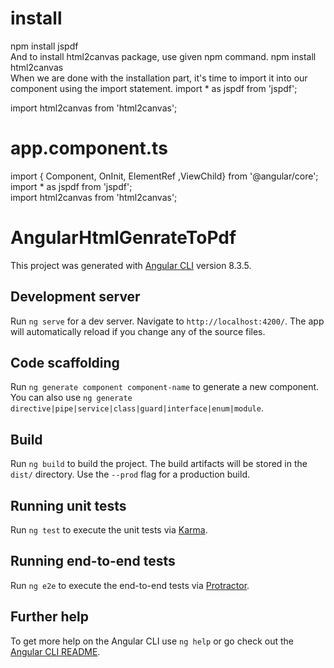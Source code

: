 # install
npm install jspdf  
And to install html2canvas package, use given npm command.
npm install html2canvas  
When we are done with the installation part, it's time to import it into our component using the import statement.
import * as jspdf from 'jspdf';  
  
import html2canvas from 'html2canvas'; 
# app.component.ts 
import { Component, OnInit, ElementRef ,ViewChild} from '@angular/core';  
import * as jspdf from 'jspdf';  
import html2canvas from 'html2canvas'; 



# AngularHtmlGenrateToPdf

This project was generated with [Angular CLI](https://github.com/angular/angular-cli) version 8.3.5.

## Development server

Run `ng serve` for a dev server. Navigate to `http://localhost:4200/`. The app will automatically reload if you change any of the source files.

## Code scaffolding

Run `ng generate component component-name` to generate a new component. You can also use `ng generate directive|pipe|service|class|guard|interface|enum|module`.

## Build

Run `ng build` to build the project. The build artifacts will be stored in the `dist/` directory. Use the `--prod` flag for a production build.

## Running unit tests

Run `ng test` to execute the unit tests via [Karma](https://karma-runner.github.io).

## Running end-to-end tests

Run `ng e2e` to execute the end-to-end tests via [Protractor](http://www.protractortest.org/).

## Further help

To get more help on the Angular CLI use `ng help` or go check out the [Angular CLI README](https://github.com/angular/angular-cli/blob/master/README.md).
